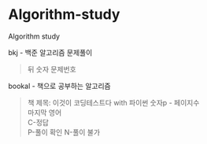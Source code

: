 # Algorithm-study
Algorithm study

bkj - 백준 알고리즘 문제풀이  
>뒤 숫자 문제번호

bookal - 책으로 공부하는 알고리즘
>책 제목: 이것이 코딩테스트다 with 파이썬
>숫자p - 페이지수  
>마지막 영어  
> C-정답  
> P-풀이 확인 
> N-풀이 불가  
